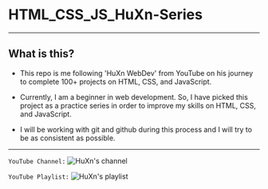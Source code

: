 # HTML_CSS_JS_HuXn-Series

<hr>

## What is this?

- This repo is me following 'HuXn WebDev' from YouTube on his journey to complete 100+ projects on HTML, CSS, and JavaScript.

- Currently, I am a beginner in web development. So, I have picked this project as a practice series in order to improve my skills on HTML, CSS, and JavaScript.

- I will be working with git and github during this process and I will try to be as consistent as possible. 

<hr>

```YouTube Channel:``` 
![HuXn's channel]("/img/channel.png")

```YouTube Playlist:```
![HuXn's playlist]("/img/playlist.png")

